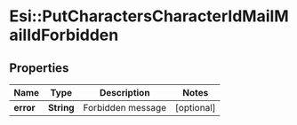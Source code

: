 # Esi::PutCharactersCharacterIdMailMailIdForbidden

## Properties
Name | Type | Description | Notes
------------ | ------------- | ------------- | -------------
**error** | **String** | Forbidden message | [optional] 


